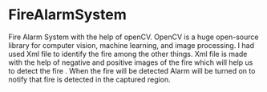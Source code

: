 # FireAlarmSystem
Fire Alarm System with the help of openCV. OpenCV is a huge open-source library for computer vision, machine learning, and image processing.
I had used Xml file to identify the fire among the other things. Xml file is made with the help of negative and positive images of the fire which will help us to detect the fire .
When the fire will be detected Alarm will be turned on to notify that fire is detected in the captured region.

